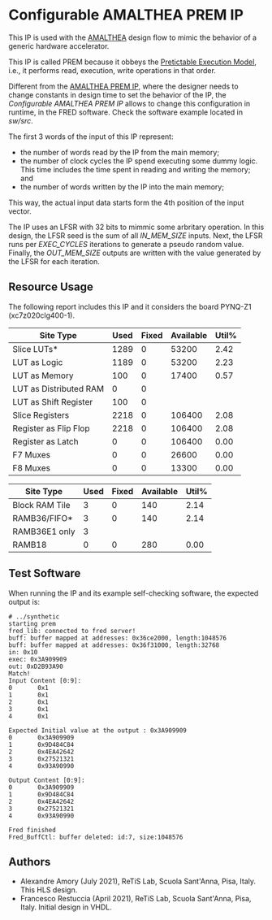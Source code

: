 # Configurable AMALTHEA PREM IP

This IP is used with the [AMALTHEA](https://projects.eclipse.org/projects/automotive.app4mc/downloads) design flow to mimic the behavior of a generic hardware accelerator.

This IP is called PREM because it obbeys the [Pretictable Execution Model](https://www.ideals.illinois.edu/bitstream/handle/2142/16605/PREMtechrep.pdf), i.e., it performs read, execution, write operations in that order.

Different from the [AMALTHEA PREM IP](../prem/readme.md), where the designer needs to change constants in design time to set the behavior of the IP, the *Configurable AMALTHEA PREM IP* allows to change this configuration in runtime, in the FRED software. Check the software example located in *sw/src*.

The first 3 words of the input of this IP represent:

 - the number of words read by the IP from the main memory;
 - the number of clock cycles the IP spend executing some dummy logic. This time includes the time spent in reading and writing the memory; and
 - the number of words written by the IP into the main memory;

This way, the actual input data starts form the 4th position of the input vector.

The IP uses an LFSR with 32 bits to mimmic some arbritary operation.
In this design, the LFSR seed is the sum of all *IN_MEM_SIZE* inputs. Next, the LFSR runs per *EXEC_CYCLES* iterations to generate a pseudo random value. Finally, the *OUT_MEM_SIZE* outputs are written with the value generated by the LFSR for each iteration.

## Resource Usage

The following report includes this IP and it considers the board PYNQ-Z1 (xc7z020clg400-1). 

|          Site Type         | Used | Fixed | Available | Util% |
|----------------------------|------|-------|-----------|-------|
| Slice LUTs*                | 1289 |     0 |     53200 |  2.42 |
|   LUT as Logic             | 1189 |     0 |     53200 |  2.23 |
|   LUT as Memory            |  100 |     0 |     17400 |  0.57 |
|     LUT as Distributed RAM |    0 |     0 |           |       |
|     LUT as Shift Register  |  100 |     0 |           |       |
| Slice Registers            | 2218 |     0 |    106400 |  2.08 |
|   Register as Flip Flop    | 2218 |     0 |    106400 |  2.08 |
|   Register as Latch        |    0 |     0 |    106400 |  0.00 |
| F7 Muxes                   |    0 |     0 |     26600 |  0.00 |
| F8 Muxes                   |    0 |     0 |     13300 |  0.00 |


|     Site Type     | Used | Fixed | Available | Util% |
|-------------------|------|-------|-----------|-------|
| Block RAM Tile    |    3 |     0 |       140 |  2.14 |
|   RAMB36/FIFO*    |    3 |     0 |       140 |  2.14 |
|     RAMB36E1 only |    3 |       |           |       |
|   RAMB18          |    0 |     0 |       280 |  0.00 |


## Test Software

When running the IP and its example self-checking software, the expected output is:

```
# ../synthetic 
starting prem 
fred_lib: connected to fred server!
buff: buffer mapped at addresses: 0x36ce2000, length:1048576 
buff: buffer mapped at addresses: 0x36f31000, length:32768 
in: 0x10
exec: 0x3A909909
out: 0xD2B93A90
Match!
Input Content [0:9]:
0       0x1
1       0x1
2       0x1
3       0x1
4       0x1

Expected Initial value at the output : 0x3A909909 
0       0x3A909909
1       0x9D484C84
2       0x4EA42642
3       0x27521321
4       0x93A90990

Output Content [0:9]:
0       0x3A909909
1       0x9D484C84
2       0x4EA42642
3       0x27521321
4       0x93A90990

Fred finished
Fred_BuffCtl: buffer deleted: id:7, size:1048576 
```


## Authors

- Alexandre Amory (July 2021), ReTiS Lab, Scuola Sant'Anna, Pisa, Italy. This HLS design.
- Francesco Restuccia (April 2021), ReTiS Lab, Scuola Sant'Anna, Pisa, Italy. Initial design in VHDL.
